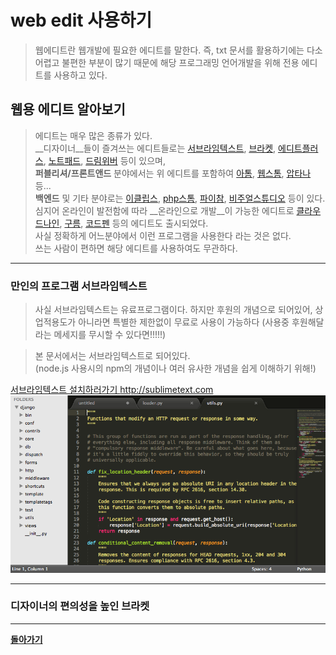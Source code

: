 # web edit 사용하기
> 웹에디트란 웹개발에 필요한 에디트를 말한다.
즉, txt 문서를 활용하기에는 다소 어렵고 불편한 부분이 많기 때문에 해당 프로그래밍 언어개발을 위해
전용 에디트를 사용하고 있다.

## 웹용 에디트 알아보기
> 에디트는 매우 많은 종류가 있다.   
__디자이너__들이 즐겨쓰는 에디트들로는 
[서브라임텍스트](http://sublimetext.com), 
[브라켓](http://bracktes.io), 
[에디트플러스](http://www.editplus.com/kr), 
[노트패드](https://notepad-plus-plus.org), 
[드림위버](http://adobe.co.kr) 등이 있으며,  
__퍼블리셔/프론트앤드__ 분야에서는 위 에디트를 포함하여 
[아톰](http://atom.io), 
[웹스톰](https://www.jetbrains.com/webstorm/), 
[압타나](http://aptana.com) 등...   
__백엔드__ 및 기타 분야로는 
[이클립스](https://www.eclipse.org), 
[php스톰](https://www.jetbrains.com/phpstorm/), 
[파이참](https://www.jetbrains.com/pycharm/), 
[비주얼스튜디오](https://www.visualstudio.com/ko-kr/downloads/download-visual-studio-vs.aspx) 등이 있다.  
심지어 온라인이 발전함에 따라 __온라인으로 개발__이 가능한 에디트로
[클라우드나인](http://c9.io), 
[구름](https://www.goorm.io/), 
[코드펜](http://codepen.com) 등의 에디트도 출시되었다.  
사실 정확하게 어느분야에서 이런 프로그램을 사용한다 라는 것은 없다.  
쓰는 사람이 편하면 해당 에디트를 사용하여도 무관하다.
___
### 만인의 프로그램 서브라임텍스트
> 사실 서브라임텍스트는 유료프로그램이다.
하지만 후원의 개념으로 되어있어, 상업적용도가 아니라면 특별한 제한없이 무료로 사용이 가능하다
(사용중 후원해달라는 메세지를 무시할 수 있다면!!!!!)

>본 문서에서는 서브라임텍스트로 되어있다.   
(node.js 사용시의 npm의 개념이나 여러 유사한 개념을 쉽게 이해하기 위해!)

[ 서브라임텍스트 설치하러가기 http://sublimetext.com ](http://sublimetext.com)
![sublimetext](./img/sublimetext_01.png)


___
### 디자이너의 편의성을 높인 브라켓
___
__[돌아가기](../README.md)__